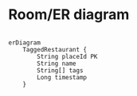 <!-- diagrams/datamodel.md -->

# Room/ER diagram

```mermaid

erDiagram
    TaggedRestaurant {
        String placeId PK
        String name
        String[] tags
        Long timestamp
    }
